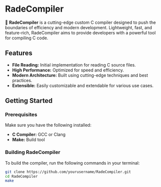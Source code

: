 # RadeCompiler

🚀 **RadeCompiler** is a cutting-edge custom C compiler designed to push the boundaries of efficiency and modern development. Lightweight, fast, and feature-rich, RadeCompiler aims to provide developers with a powerful tool for compiling C code.

## Features

- **File Reading:** Initial implementation for reading C source files.
- **High Performance:** Optimized for speed and efficiency.
- **Modern Architecture:** Built using cutting-edge techniques and best practices.
- **Extensible:** Easily customizable and extendable for various use cases.

## Getting Started

### Prerequisites

Make sure you have the following installed:

- **C Compiler:** GCC or Clang
- **Make:** Build tool

### Building RadeCompiler

To build the compiler, run the following commands in your terminal:

```sh
git clone https://github.com/yourusername/RadeCompiler.git
cd RadeCompiler
make
